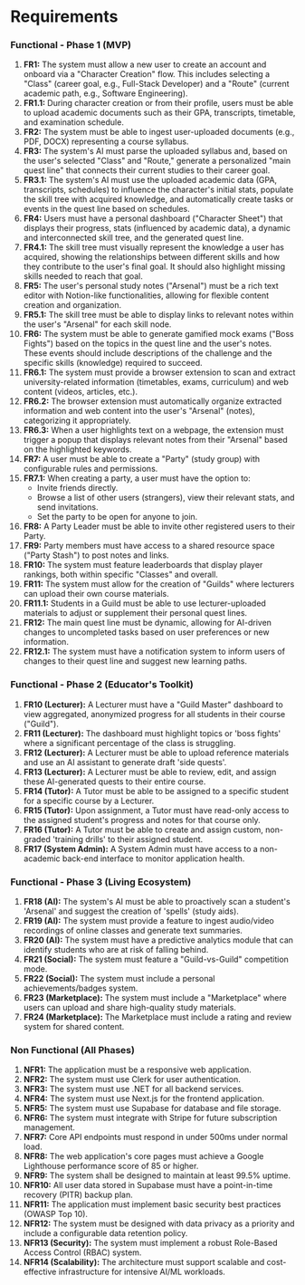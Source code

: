 # **Requirements**

### **Functional - Phase 1 (MVP)**

1. **FR1:** The system must allow a new user to create an account and onboard via a "Character Creation" flow. This includes selecting a "Class" (career goal, e.g., Full-Stack Developer) and a "Route" (current academic path, e.g., Software Engineering).
2. **FR1.1:** During character creation or from their profile, users must be able to upload academic documents such as their GPA, transcripts, timetable, and examination schedule.
2. **FR2:** The system must be able to ingest user-uploaded documents (e.g., PDF, DOCX) representing a course syllabus.
3. **FR3:** The system's AI must parse the uploaded syllabus and, based on the user's selected "Class" and "Route," generate a personalized "main quest line" that connects their current studies to their career goal.
4. **FR3.1:** The system's AI must use the uploaded academic data (GPA, transcripts, schedules) to influence the character's initial stats, populate the skill tree with acquired knowledge, and automatically create tasks or events in the quest line based on schedules.
5. **FR4:** Users must have a personal dashboard ("Character Sheet") that displays their progress, stats (influenced by academic data), a dynamic and interconnected skill tree, and the generated quest line.
6. **FR4.1:** The skill tree must visually represent the knowledge a user has acquired, showing the relationships between different skills and how they contribute to the user's final goal. It should also highlight missing skills needed to reach that goal.
5. **FR5:** The user's personal study notes ("Arsenal") must be a rich text editor with Notion-like functionalities, allowing for flexible content creation and organization.
6. **FR5.1:** The skill tree must be able to display links to relevant notes within the user's "Arsenal" for each skill node.
7. **FR6:** The system must be able to generate gamified mock exams ("Boss Fights") based on the topics in the quest line and the user's notes. These events should include descriptions of the challenge and the specific skills (knowledge) required to succeed.
8. **FR6.1:** The system must provide a browser extension to scan and extract university-related information (timetables, exams, curriculum) and web content (videos, articles, etc.).
9. **FR6.2:** The browser extension must automatically organize extracted information and web content into the user's "Arsenal" (notes), categorizing it appropriately.
10. **FR6.3:** When a user highlights text on a webpage, the extension must trigger a popup that displays relevant notes from their "Arsenal" based on the highlighted keywords.
11. **FR7:** A user must be able to create a "Party" (study group) with configurable rules and permissions.
12. **FR7.1:** When creating a party, a user must have the option to:
    - Invite friends directly.
    - Browse a list of other users (strangers), view their relevant stats, and send invitations.
    - Set the party to be open for anyone to join.
8. **FR8:** A Party Leader must be able to invite other registered users to their Party.
9. **FR9:** Party members must have access to a shared resource space ("Party Stash") to post notes and links.
13. **FR10:** The system must feature leaderboards that display player rankings, both within specific "Classes" and overall.
14. **FR11:** The system must allow for the creation of "Guilds" where lecturers can upload their own course materials.
15. **FR11.1:** Students in a Guild must be able to use lecturer-uploaded materials to adjust or supplement their personal quest lines.
16. **FR12:** The main quest line must be dynamic, allowing for AI-driven changes to uncompleted tasks based on user preferences or new information.
17. **FR12.1:** The system must have a notification system to inform users of changes to their quest line and suggest new learning paths.

### **Functional - Phase 2 (Educator's Toolkit)**

1. **FR10 (Lecturer):** A Lecturer must have a "Guild Master" dashboard to view aggregated, anonymized progress for all students in their course ("Guild").
2. **FR11 (Lecturer):** The dashboard must highlight topics or 'boss fights' where a significant percentage of the class is struggling.
3. **FR12 (Lecturer):** A Lecturer must be able to upload reference materials and use an AI assistant to generate draft 'side quests'.
4. **FR13 (Lecturer):** A Lecturer must be able to review, edit, and assign these AI-generated quests to their entire course.
5. **FR14 (Tutor):** A Tutor must be able to be assigned to a specific student for a specific course by a Lecturer.
6. **FR15 (Tutor):** Upon assignment, a Tutor must have read-only access to the assigned student's progress and notes for that course only.
7. **FR16 (Tutor):** A Tutor must be able to create and assign custom, non-graded 'training drills' to their assigned student.
8. **FR17 (System Admin):** A System Admin must have access to a non-academic back-end interface to monitor application health.

### **Functional - Phase 3 (Living Ecosystem)**

1. **FR18 (AI):** The system's AI must be able to proactively scan a student's 'Arsenal' and suggest the creation of 'spells' (study aids).
2. **FR19 (AI):** The system must provide a feature to ingest audio/video recordings of online classes and generate text summaries.
3. **FR20 (AI):** The system must have a predictive analytics module that can identify students who are at risk of falling behind.
4. **FR21 (Social):** The system must feature a "Guild-vs-Guild" competition mode.
5. **FR22 (Social):** The system must include a personal achievements/badges system.
6. **FR23 (Marketplace):** The system must include a "Marketplace" where users can upload and share high-quality study materials.
7. **FR24 (Marketplace):** The Marketplace must include a rating and review system for shared content.

### **Non Functional (All Phases)**

1. **NFR1:** The application must be a responsive web application.
2. **NFR2:** The system must use Clerk for user authentication.
3. **NFR3:** The system must use .NET for all backend services.
4. **NFR4:** The system must use Next.js for the frontend application.
5. **NFR5:** The system must use Supabase for database and file storage.
6. **NFR6:** The system must integrate with Stripe for future subscription management.
7. **NFR7:** Core API endpoints must respond in under 500ms under normal load.
8. **NFR8:** The web application's core pages must achieve a Google Lighthouse performance score of 85 or higher.
9. **NFR9:** The system shall be designed to maintain at least 99.5% uptime.
10. **NFR10:** All user data stored in Supabase must have a point-in-time recovery (PITR) backup plan.
11. **NFR11:** The application must implement basic security best practices (OWASP Top 10).
12. **NFR12:** The system must be designed with data privacy as a priority and include a configurable data retention policy.
13. **NFR13 (Security):** The system must implement a robust Role-Based Access Control (RBAC) system.
14. **NFR14 (Scalability):** The architecture must support scalable and cost-effective infrastructure for intensive AI/ML workloads.